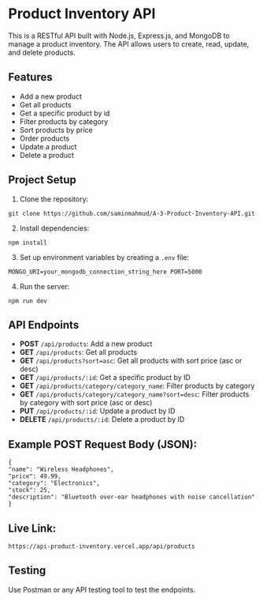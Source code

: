# Product Inventory API

This is a RESTful API built with Node.js, Express.js, and MongoDB to manage a product inventory. The API allows users to create, read, update, and delete products.

## Features

-   Add a new product
-   Get all products
-   Get a specific product by id
-   Filter products by category
-   Sort products by price
-   Order products
-   Update a product
-   Delete a product

## Project Setup

1. Clone the repository:

```
git clone https://github.com/saminmahmud/A-3-Product-Inventory-API.git
```

2. Install dependencies:
```
npm install
```
3. Set up environment variables by creating a `.env` file:
```
MONGO_URI=your_mongodb_connection_string_here PORT=5000
```
4. Run the server:
```
npm run dev
```

## API Endpoints
- **POST** `/api/products`: Add a new product
- **GET** `/api/products`: Get all products
- **GET** `/api/products?sort=asc`: Get all products with sort price (asc or desc)
- **GET** `/api/products/:id`: Get a specific product by ID
- **GET** `/api/products/category/category_name`: Filter products by category
- **GET** `/api/products/category/category_name?sort=desc`: Filter products by category with sort price (asc or desc)
- **PUT** `/api/products/:id`: Update a product by ID
- **DELETE** `/api/products/:id`: Delete a product by ID

## Example POST Request Body (JSON):
```
{ 
"name": "Wireless Headphones", 
"price": 49.99, 
"category": "Electronics", 
"stock": 25, 
"description": "Bluetooth over-ear headphones with noise cancellation" 
}
```
## Live Link:
```
https://api-product-inventory.vercel.app/api/products
```
## Testing

Use Postman or any API testing tool to test the endpoints.
